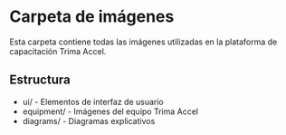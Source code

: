 # Carpeta de imágenes

Esta carpeta contiene todas las imágenes utilizadas en la plataforma de capacitación Trima Accel.

## Estructura
- ui/ - Elementos de interfaz de usuario
- equipment/ - Imágenes del equipo Trima Accel
- diagrams/ - Diagramas explicativos
